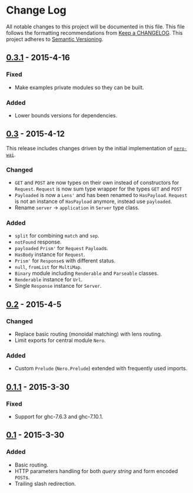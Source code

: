 # Change Log
All notable changes to this project will be documented in this file. This file
follows the formatting recommendations from [Keep a
CHANGELOG](http://keepachangelog.com/). This project adheres to [Semantic
Versioning](http://semver.org/).

## [0.3.1][0.3.1] - 2015-4-16
### Fixed
- Make examples private modules so they can be built.

### Added
- Lower bounds versions for dependencies.

## [0.3][0.3] - 2015-4-12
This release includes changes driven by the initial implementation of
[`nero-wai`](https://github.com/plutonbrb/nero-wai).
### Changed
- `GET` and `POST` are now types on their own instead of constructors for
  `Request`. `Request` is now sum type wrapper for the types `GET` and `POST`
- `Payloaded` is now a `Lens'` and has been renamed to `HasPayload`.
  `Request` is not an instance of `HasPayload` anymore, instead use `payloaded`.
- Rename `server` -> `application` in `Server` type class.

### Added
- `split` for combining `match` and `sep`.
- `notFound` response.
- `payloaded` `Prism'` for `Request` `Payload`s.
- `HasBody` instance for `Request`.
- `Prism'` for `Response`s with different status.
- `null`, `fromList` for `MultiMap`.
- `Binary` module including `Renderable` and `Parseable` classes.
- `Renderable` instance for `Url`.
- Single `Response` instance for `Server`.

## [0.2] - 2015-4-5
### Changed
- Replace basic routing (monoidal matching) with lens routing.
- Limit exports for central module `Nero`.

### Added
- Custom `Prelude` (`Nero.Prelude`) extended with frequently used imports.

## [0.1.1] - 2015-3-30
### Fixed
- Support for ghc-7.6.3 and ghc-7.10.1.

## [0.1] - 2015-3-30
### Added
- Basic routing.
- HTTP parameters handling for both *query string* and form encoded `POST`s.
- Trailing slash redirection.

[0.3.1]: https://github.com/plutonbrb/nero/compare/v0.3...v0.3.1
[0.3]: https://github.com/plutonbrb/nero/compare/v0.2...v0.3
[0.2]: https://github.com/plutonbrb/nero/compare/v0.1.1...v0.2
[0.1.1]: https://github.com/plutonbrb/nero/compare/v0.1...v0.1.1
[0.1]: https://github.com/plutonbrb/nero/compare/a2c3f720...v0.1
